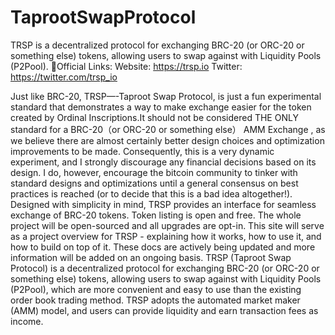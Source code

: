 # TaprootSwapProtocol
TRSP is a decentralized protocol for exchanging BRC-20 (or ORC-20 or something else) tokens, allowing users to swap against with Liquidity Pools (P2Pool). 
🔗Official Links:
Website: https://trsp.io
Twitter: https://twitter.com/trsp_io

Just like BRC-20, TRSP—-Taproot Swap Protocol, is just a fun experimental standard that demonstrates a way to make exchange easier for the token created by Ordinal Inscriptions.It should not be considered THE ONLY standard for a BRC-20（or ORC-20 or something else） AMM Exchange , as we believe there are almost certainly better design choices and optimization improvements to be made. Consequently, this is a very dynamic experiment, and I strongly discourage any financial decisions based on its design. I do, however, encourage the bitcoin community to tinker with standard designs and optimizations until a general consensus on best practices is reached (or to decide that this is a bad idea altogether!).
Designed with simplicity in mind, TRSP provides an interface for seamless exchange of BRC-20 tokens. Token listing is open and free. The whole project will be open-sourced and all upgrades are opt-in. This site will serve as a project overview for TRSP - explaining how it works, how to use it, and how to build on top of it. These docs are actively being updated and more information will be added on an ongoing basis.
TRSP (Taproot Swap Protocol) is a decentralized protocol for exchanging BRC-20 (or ORC-20 or something else) tokens, allowing users to swap against with Liquidity Pools (P2Pool), which are more convenient and easy to use than the existing order book trading method. TRSP adopts the automated market maker (AMM) model, and users can provide liquidity and earn transaction fees as income.
